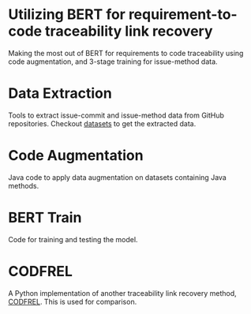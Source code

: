 # Utilizing BERT for requirement-to-code traceability link recovery

Making the most out of BERT for requirements to code traceability using code augmentation, and 3-stage training for issue-method data.

# Data Extraction

Tools to extract issue-commit and issue-method data from GitHub repositories.
Checkout [datasets](https://github.com/pragma-once/tracebert-improved/tree/main/data-extraction#datasets) to get the extracted data.

# Code Augmentation

Java code to apply data augmentation on datasets containing Java methods.

# BERT Train

Code for training and testing the model.

# CODFREL

A Python implementation of another traceability link recovery method, [CODFREL](https://doi.org/10.1016/j.infsof.2019.106235).
This is used for comparison.
